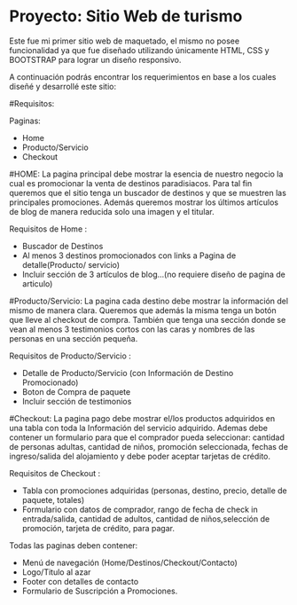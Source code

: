 # Proyecto: Sitio Web de turismo

Este fue mi primer sitio web de maquetado, el mismo  no posee funcionalidad ya que fue diseñado utilizando únicamente HTML, CSS y BOOTSTRAP para lograr un diseño responsivo.

A continuación podrás encontrar los requerimientos en base a los cuales diseñé y desarrollé este sitio:


#Requisitos:

Paginas:
- Home
- Producto/Servicio
- Checkout


#HOME: La pagina principal debe mostrar la esencia de nuestro negocio la cual es
promocionar la venta de destinos paradisiacos.
Para tal fin queremos que el sitio tenga un buscador de destinos y que se
muestren las principales promociones.
Además queremos mostrar los últimos artículos de blog de manera reducida solo
una imagen y el titular.

Requisitos de Home :
- Buscador de Destinos
- Al menos 3 destinos promocionados con links a Pagina de detalle(Producto/
servicio)
- Incluir sección de 3 artículos de blog…(no requiere diseño de pagina de articulo)

#Producto/Servicio: 
La pagina cada destino debe mostrar la información del
mismo de manera clara. Queremos que además la misma tenga un botón que
lleve al checkout de compra. También que tenga una sección donde se vean al
menos 3 testimonios cortos con las caras y nombres de las personas en una
sección pequeña.

Requisitos de Producto/Servicio :
- Detalle de Producto/Servicio (con Información de Destino Promocionado)
- Boton de Compra de paquete
- Incluir sección de testimonios

#Checkout: La pagina pago debe mostrar el/los productos adquiridos en una tabla
con toda la Información del servicio adquirido. Ademas debe contener un
formulario para que el comprador pueda seleccionar: cantidad de personas
adultas, cantidad de niños, promoción seleccionada, fechas de ingreso/salida del
alojamiento y debe poder aceptar tarjetas de crédito.

Requisitos de Checkout :
- Tabla con promociones adquiridas (personas, destino, precio, detalle de
paquete, totales)
- Formulario con datos de comprador, rango de fecha de check in entrada/salida,
cantidad de adultos, cantidad de niños,selección de promoción, tarjeta de
crédito, para pagar.

Todas las paginas deben contener:
- Menú de navegación (Home/Destinos/Checkout/Contacto)
- Logo/Titulo al azar
- Footer con detalles de contacto
- Formulario de Suscripción a Promociones.
